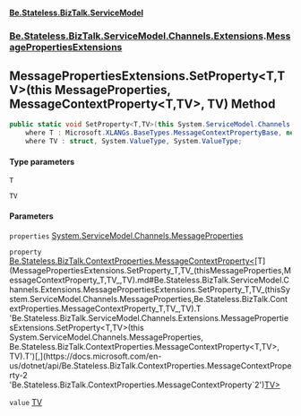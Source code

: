 #### [Be.Stateless.BizTalk.ServiceModel](README.md 'README')
### [Be.Stateless.BizTalk.ServiceModel.Channels.Extensions](Be.Stateless.BizTalk.ServiceModel.Channels.Extensions.md 'Be.Stateless.BizTalk.ServiceModel.Channels.Extensions').[MessagePropertiesExtensions](MessagePropertiesExtensions.md 'Be.Stateless.BizTalk.ServiceModel.Channels.Extensions.MessagePropertiesExtensions')

## MessagePropertiesExtensions.SetProperty<T,TV>(this MessageProperties, MessageContextProperty<T,TV>, TV) Method

```csharp
public static void SetProperty<T,TV>(this System.ServiceModel.Channels.MessageProperties properties, Be.Stateless.BizTalk.ContextProperties.MessageContextProperty<T,TV> property, TV value)
    where T : Microsoft.XLANGs.BaseTypes.MessageContextPropertyBase, new()
    where TV : struct, System.ValueType, System.ValueType;
```
#### Type parameters

<a name='Be.Stateless.BizTalk.ServiceModel.Channels.Extensions.MessagePropertiesExtensions.SetProperty_T,TV_(thisSystem.ServiceModel.Channels.MessageProperties,Be.Stateless.BizTalk.ContextProperties.MessageContextProperty_T,TV_,TV).T'></a>

`T`

<a name='Be.Stateless.BizTalk.ServiceModel.Channels.Extensions.MessagePropertiesExtensions.SetProperty_T,TV_(thisSystem.ServiceModel.Channels.MessageProperties,Be.Stateless.BizTalk.ContextProperties.MessageContextProperty_T,TV_,TV).TV'></a>

`TV`
#### Parameters

<a name='Be.Stateless.BizTalk.ServiceModel.Channels.Extensions.MessagePropertiesExtensions.SetProperty_T,TV_(thisSystem.ServiceModel.Channels.MessageProperties,Be.Stateless.BizTalk.ContextProperties.MessageContextProperty_T,TV_,TV).properties'></a>

`properties` [System.ServiceModel.Channels.MessageProperties](https://docs.microsoft.com/en-us/dotnet/api/System.ServiceModel.Channels.MessageProperties 'System.ServiceModel.Channels.MessageProperties')

<a name='Be.Stateless.BizTalk.ServiceModel.Channels.Extensions.MessagePropertiesExtensions.SetProperty_T,TV_(thisSystem.ServiceModel.Channels.MessageProperties,Be.Stateless.BizTalk.ContextProperties.MessageContextProperty_T,TV_,TV).property'></a>

`property` [Be.Stateless.BizTalk.ContextProperties.MessageContextProperty&lt;](https://docs.microsoft.com/en-us/dotnet/api/Be.Stateless.BizTalk.ContextProperties.MessageContextProperty-2 'Be.Stateless.BizTalk.ContextProperties.MessageContextProperty`2')[T](MessagePropertiesExtensions.SetProperty_T,TV_(thisMessageProperties,MessageContextProperty_T,TV_,TV).md#Be.Stateless.BizTalk.ServiceModel.Channels.Extensions.MessagePropertiesExtensions.SetProperty_T,TV_(thisSystem.ServiceModel.Channels.MessageProperties,Be.Stateless.BizTalk.ContextProperties.MessageContextProperty_T,TV_,TV).T 'Be.Stateless.BizTalk.ServiceModel.Channels.Extensions.MessagePropertiesExtensions.SetProperty<T,TV>(this System.ServiceModel.Channels.MessageProperties, Be.Stateless.BizTalk.ContextProperties.MessageContextProperty<T,TV>, TV).T')[,](https://docs.microsoft.com/en-us/dotnet/api/Be.Stateless.BizTalk.ContextProperties.MessageContextProperty-2 'Be.Stateless.BizTalk.ContextProperties.MessageContextProperty`2')[TV](MessagePropertiesExtensions.SetProperty_T,TV_(thisMessageProperties,MessageContextProperty_T,TV_,TV).md#Be.Stateless.BizTalk.ServiceModel.Channels.Extensions.MessagePropertiesExtensions.SetProperty_T,TV_(thisSystem.ServiceModel.Channels.MessageProperties,Be.Stateless.BizTalk.ContextProperties.MessageContextProperty_T,TV_,TV).TV 'Be.Stateless.BizTalk.ServiceModel.Channels.Extensions.MessagePropertiesExtensions.SetProperty<T,TV>(this System.ServiceModel.Channels.MessageProperties, Be.Stateless.BizTalk.ContextProperties.MessageContextProperty<T,TV>, TV).TV')[&gt;](https://docs.microsoft.com/en-us/dotnet/api/Be.Stateless.BizTalk.ContextProperties.MessageContextProperty-2 'Be.Stateless.BizTalk.ContextProperties.MessageContextProperty`2')

<a name='Be.Stateless.BizTalk.ServiceModel.Channels.Extensions.MessagePropertiesExtensions.SetProperty_T,TV_(thisSystem.ServiceModel.Channels.MessageProperties,Be.Stateless.BizTalk.ContextProperties.MessageContextProperty_T,TV_,TV).value'></a>

`value` [TV](MessagePropertiesExtensions.SetProperty_T,TV_(thisMessageProperties,MessageContextProperty_T,TV_,TV).md#Be.Stateless.BizTalk.ServiceModel.Channels.Extensions.MessagePropertiesExtensions.SetProperty_T,TV_(thisSystem.ServiceModel.Channels.MessageProperties,Be.Stateless.BizTalk.ContextProperties.MessageContextProperty_T,TV_,TV).TV 'Be.Stateless.BizTalk.ServiceModel.Channels.Extensions.MessagePropertiesExtensions.SetProperty<T,TV>(this System.ServiceModel.Channels.MessageProperties, Be.Stateless.BizTalk.ContextProperties.MessageContextProperty<T,TV>, TV).TV')